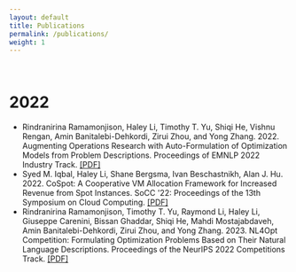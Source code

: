 ```yaml
---
layout: default
title: Publications
permalink: /publications/
weight: 1
---
```


<pre>

</pre>

# 2022

- Rindranirina Ramamonjison, Haley Li, Timothy T. Yu, Shiqi He, Vishnu Rengan, Amin Banitalebi-Dehkordi, Zirui Zhou, and Yong Zhang. 2022. Augmenting Operations Research with Auto-Formulation of Optimization Models from Problem Descriptions. Proceedings of EMNLP 2022 Industry Track. [[PDF]](https://aclanthology.org/2022.emnlp-industry.4.pdf)
-  Syed M. Iqbal, Haley Li, Shane Bergsma, Ivan Beschastnikh, Alan J. Hu. 2022. CoSpot: A Cooperative VM Allocation Framework for Increased Revenue from Spot Instances. SoCC '22: Proceedings of the 13th Symposium on Cloud Computing. [[PDF]](https://dl.acm.org/doi/10.1145/3542929.3563499)
- Rindranirina Ramamonjison, Timothy T. Yu, Raymond Li, Haley Li, Giuseppe Carenini, Bissan Ghaddar, Shiqi He, Mahdi Mostajabdaveh, Amin Banitalebi-Dehkordi, Zirui Zhou, and Yong Zhang. 2023. NL4Opt Competition: Formulating Optimization Problems Based on Their Natural Language Descriptions. Proceedings of the NeurIPS 2022 Competitions Track. [[PDF]](https://proceedings.mlr.press/v220/ramamonjison23a/ramamonjison23a.pdf)
